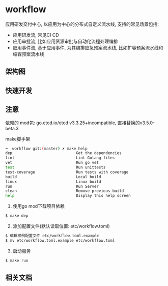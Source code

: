 # workflow

应用研发交付中心, 以应用为中心的分布式自定义流水线, 支持的常见场景包括:
+ 应用研发流, 常见CI CD
+ 应用审批流, 比如应用资源审批与自动化流程处理编排
+ 应用事件流, 基于应用事件, 为其编排应急预案流水线, 比如扩容预案流水线和缩容预案流水线


## 架构图


## 快速开发

## 注意

依赖的 mod包: go.etcd.io/etcd v3.3.25+incompatible, 直接替换的v3.5.0-beta.3

make脚手架
```sh
➜  workflow git:(master) ✗ make help
dep                            Get the dependencies
lint                           Lint Golang files
vet                            Run go vet
test                           Run unittests
test-coverage                  Run tests with coverage
build                          Local build
linux                          Linux build
run                            Run Server
clean                          Remove previous build
help                           Display this help screen
```

1. 使用go mod下载项目依赖
```sh
$ make dep
```

2. 添加配置文件(默认读取位置: etc/workflow.toml)
```sh
$ 编辑样例配置文件 etc/workflow.toml.example
$ mv etc/workflow.toml.example etc/workflow.toml
```

3. 启动服务
```sh
$ make run
```

## 相关文档